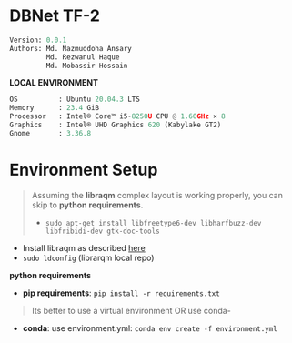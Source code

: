 # DBNet TF-2

```python
Version: 0.0.1
Authors: Md. Nazmuddoha Ansary 
         Md. Rezwanul Haque
         Md. Mobassir Hossain
```
**LOCAL ENVIRONMENT**  
```python
OS          : Ubuntu 20.04.3 LTS       
Memory      : 23.4 GiB 
Processor   : Intel® Core™ i5-8250U CPU @ 1.60GHz × 8    
Graphics    : Intel® UHD Graphics 620 (Kabylake GT2)  
Gnome       : 3.36.8
```
# Environment Setup

>Assuming the **libraqm** complex layout is working properly, you can skip to **python requirements**. 
>
>*  ```sudo apt-get install libfreetype6-dev libharfbuzz-dev libfribidi-dev gtk-doc-tools```

* Install libraqm as described [here](https://github.com/HOST-Oman/libraqm)
* ```sudo ldconfig``` (librarqm local repo)

**python requirements**

* **pip requirements**: ```pip install -r requirements.txt``` 

> Its better to use a virtual environment 
> OR use conda-

* **conda**: use environment.yml: ```conda env create -f environment.yml```



